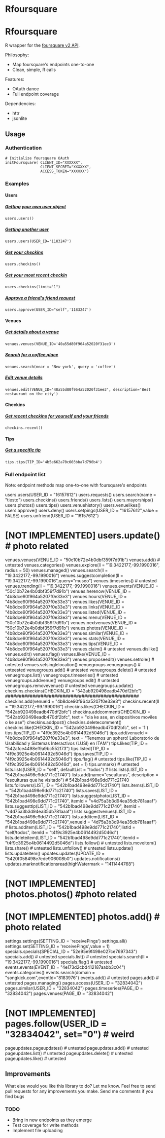 Rfoursquare
===========

# Rfoursquare

R wrapper for the [foursquare v2 API](http://developer.foursquare.com/docs/). 

Philosophy:

* Map foursquare's endpoints one-to-one
* Clean, simple, R calls

Features:

* OAuth dance
* Full endpoint coverage


Dependencies:

* httr
* jsonlite

## Usage

### Authentication

    # Initialize foursquare OAuth
    initFoursquare( CLIENT_ID="XXXXXX", 
                    CLIENT_SECRET="XXXXXX", 
                    ACCESS_TOKEN="XXXXXX")


### Examples

#### Users
##### [Getting your own user object](https://developer.foursquare.com/docs/users/users)
    users.users()
##### [Getting another user](https://developer.foursquare.com/docs/users/users)
    users.users(USER_ID='1183247')
##### [Get your checkins](https://developer.foursquare.com/docs/users/checkins)
    users.checkins()
##### [Get your most recent checkin](https://developer.foursquare.com/docs/users/checkins)
    users.checkins(limit="1")
##### [Approve a friend's friend request](https://developer.foursquare.com/docs/users/approve)
    users.approve(USER_ID="self",'1183247')

#### Venues
##### [Get details about a venue](https://developer.foursquare.com/docs/venues/venues)
    venues.venues(VENUE_ID='40a55d80f964a52020f31ee3')
##### [Search for a coffee place](https://developer.foursquare.com/docs/venues/search)
    venues.search(near = 'New york', query = 'coffee')
##### [Edit venue details](https://developer.foursquare.com/docs/venues/edit)
    venues.edit(VENUE_ID='40a55d80f964a52020f31ee3', description='Best restaurant on the city')

#### Checkins
##### [Get recent checkins for yourself and your friends](https://developer.foursquare.com/docs/checkins/recent)
    checkins.recent()

#### Tips
##### [Get a specific tip](https://developer.foursquare.com/docs/tips/tips)
    tips.tips(TIP_ID='4b5e662a70c603bba7d790b4')


### Full endpoint list
Note: endpoint methods map one-to-one with foursquare's endpoints

users.users(USER_ID = "16157612")
users.requests()
users.search(name = "tiesto")
users.checkins()
users.friends()
users.lists()
users.mayorships()
users.photos()
users.tips()
users.venuehistory()
users.venuelikes()
users.approve()
users.deny()
users.setpings(USER_ID = "16157612",value = FALSE)
users.unfriend(USER_ID = "16157612")
# [NOT IMPLEMENTED] users.update() # photo related
venues.venues(VENUE_ID = "50c10b72e4b0dbf359f7d91b")
venues.add() # untested
venues.categories()
venues.explore(ll = "19.3422177,-99.1990016", radius = 50)
venues.managed()
venues.search(ll = "19.3422177,-99.1990016")
venues.suggestcompletion(ll = "19.3422177,-99.1990016",query="museo")
venues.timeseries() # untested
venues.trending(ll = "19.3422177,-99.1990016")
venues.events(VENUE_ID = "50c10b72e4b0dbf359f7d91b")
venues.herenow(VENUE_ID = "4b8dce90f964a5207f0e33e3")
venues.hours(VENUE_ID = "4b8dce90f964a5207f0e33e3")
venues.likes(VENUE_ID = "4b8dce90f964a5207f0e33e3")
venues.links(VENUE_ID = "4b8dce90f964a5207f0e33e3")
venues.listed(VENUE_ID = "4b8dce90f964a5207f0e33e3")
venues.menu(VENUE_ID = "50c10b72e4b0dbf359f7d91b")
venues.nextvenues(VENUE_ID = "50c10b72e4b0dbf359f7d91b")
venues.photos(VENUE_ID = "4b8dce90f964a5207f0e33e3")
venues.similar(VENUE_ID = "4b8dce90f964a5207f0e33e3")
venues.stats(VENUE_ID = "4b8dce90f964a5207f0e33e3")
venues.tips(VENUE_ID = "4b8dce90f964a5207f0e33e3")
venues.claim() # untested
venues.dislike()
venues.edit()
venues.flag()
venues.like(VENUE_ID = "4b8dce90f964a5207f0e33e3")
venues.proposeedit()
venues.setrole() # untested
venues.setsinglelocation()
venuegroups.venuegroups() # unteested
venuegroups.add() # untested
venuegroups.delete() # untested
venuegroups.list()
venuegroups.timeseries() # untested
venuegroups.addvenue()
venuegroups.edit() # untested
venuegroups.removevenue() # untested
venuegroups.update()
checkins.checkins(CHECKIN_ID = "542ab920498eadb470df2bfc") #################################################
checkins.add(venueId = "4b8dce90f964a5207f0e33e3")
checkins.recent(ll = "19.3422177,-99.1990016")
checkins.likes(CHECKIN_ID = "542ab920498eadb470df2bfc")
checkins.addcomment(CHECKIN_ID = "542ab920498eadb470df2bfc", text = "ola ke ase, en dispositivos moviles o ke ase")
checkins.addpost()
checkins.deletecomment()
checkins.like(CHECKIN_ID = "542ab920498eadb470df2bfc", set = '1')
tips.tips(TIP_ID = "4f9c3925e4b0614492d5046d")
tips.add(venueId = "4b8dce90f964a5207f0e33e3", text = "Tenemos un sphero! Laboratorio de Usabilidad y Sistemas Interactivos (LUSI) en ITAM")
tips.likes(TIP_ID = "542afce4498ef9a9bc552f73")
tips.listed(TIP_ID = "4f9c3925e4b0614492d5046d")
tips.saves(TIP_ID = "4f9c3925e4b0614492d5046d")
tips.flag()  # untested
tips.like(TIP_ID = "4f9c3925e4b0614492d5046d", set = 1)
tips.unmark()  # untested
lists.lists(USER_ID = "self", defaultList = "todos") # lists.lists(LIST_ID = "542b1bad498e9dd771c21740")
lists.add(name="esculturas", description = "esculturas que he visitado") # 542b1bad498e9dd771c21740
lists.followers(LIST_ID = "542b1bad498e9dd771c21740")
lists.items(LIST_ID = "542b1bad498e9dd771c21740")
lists.saves(LIST_ID = "542b1bad498e9dd771c21740")
lists.suggestphoto(LIST_ID = "542b1bad498e9dd771c21740", itemId = "v4d75a3b3d94ea35db781aaaf")
lists.suggesttip(LIST_ID = "542b1bad498e9dd771c21740", itemId = "v4d75a3b3d94ea35db781aaaf")
lists.suggestvenues(LIST_ID = "542b1bad498e9dd771c21740")
lists.additem(LIST_ID = "542b1bad498e9dd771c21740",venueId = "4d75a3b3d94ea35db781aaaf") # lists.additem(LIST_ID = "542b1bad498e9dd771c21740",listId = "self/todos", itemId = "t4f9c3925e4b0614492d5046d")
lists.deleteitem(LIST_ID = "542b1bad498e9dd771c21740",itemId = "t4f9c3925e4b0614492d5046d")
lists.follow()  # untested
lists.moveitem()
lists.share() # untested
lists.unfollow() # untested
lists.update()
lists.updateitem()
updates.updates(UPDATE_ID = "5420f058498e7ede906008b0")
updates.notifications()
updates.marknotificationsread(highWatermark = "1411444768")
# [NOT IMPLEMENTED] photos.photos() #photo related
# [NOT IMPLEMENTED] photos.add() # photo related
settings.settings(SETTING_ID = 'receivePings')
settings.all()
settings.set(SETTING_ID = 'receivePings',value = 1)
specials.specials(SPECIAL_ID = "52e95e9f498e027ce7697343")
specials.add()  # untested
specials.list() # untested
specials.search(ll = "19.3422177,-99.1990016")
specials.flag() # untested
events.events(EVENT_ID = "4e173d2cbd412187aabb3c04")
events.categories()
events.search(domain = "songkick.com",eventId="8183976")
events.add() # untested
pages.add() # untested
pages.managing()
pages.access(USER_ID = "32834042")
pages.similar(USER_ID = "32834042")
pages.timeseries(PAGE_ID = "32834042")
pages.venues(PAGE_ID = "32834042")
# [NOT IMPLEMENTED] pages.follow(USER_ID = "32834042", set="0") # weird
pageupdates.pageupdates() # untested
pageupdates.add() # untested
pageupdates.list() # untested
pageupdates.delete() # untested
pageupdates.like() # untested


## Improvements
What else would you like this library to do? Let me know. Feel free to send pull requests for any improvements you make.
Send me comments if you find bugs

### TODO
* Bring in new endpoints as they emerge
* Test coverage for write methods
* Implement file uploading
